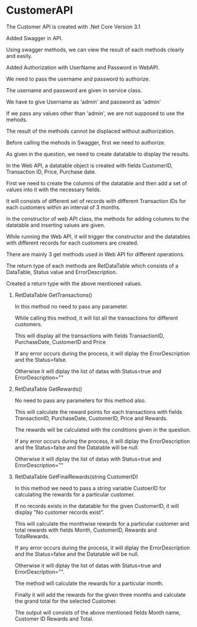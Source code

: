 # CustomerAPI

The Customer API is created with .Net Core Version 3.1

Added Swagger in API. 

Using swagger methods, we can view the result of each methods clearly and easily.

Added Authorization with UserName and Password in WebAPI.  

We need to pass the username and password to authorize.

The username and password are given in service class.

We have to give Username as 'admin' and password as 'admin'

If we pass any values other than 'admin', we are not supposed to use the mehods.

The result of the methods cannot be displaced without authorization.

Before calling the mehods in Swagger, first we need to authorize.

As given in the question, we need to create datatable to display the results.

In the Web API, a datatable object is created with fields CustomerID, Transaction ID, Price, Purchase date.

First we need to create the columns of the datatable and then add a set of values into it with the necessary fields.

It will consists of different set of records with different Transaction IDs for each customers within an interval of 3 months.

In the constructor of web API class, the methods for adding columns to the datatable and inserting values are given.

While running the Web API, it will trigger the constructor and the datatables with different records for each customers are created.

There are mainly 3 get methods used in Web API for different operations.

The return type of each methods are RetDataTable which consists of a DataTable, Status value and ErrorDescription.

Created a return type with the above mentioned values.

1.  RetDataTable GetTransactions()
    
    In this method no need to pass any parameter.
    
    While calling this method, it will list all the transactions for different customers.
  
    This will display all the transactions with fields TransactionID, PurchaseDate, CustomerID and Price
    
    If any error occurs during the process, it will diplay the ErrorDescription  and the Status=false. 
    
    Otherwise it will diplay the list of datas with Status=true and ErrorDescription=""

2.  RetDataTable GetRewards()

    No need to pass any parameters for this method also.

    This will calculate the reward points for each transactions with fields TransactionID, PurchaseDate, CustomerID, Price and Rewards.
    
    The rewards will be calculated with the conditions given in the question.
    
    If any error occurs during the process, it will diplay the ErrorDescription and the Status=false and the Datatable will be null. 
    
    Otherwise it will diplay the list of datas with Status=true and ErrorDescription=""

3.  RetDataTable GetFinalRewards(string CustomerID)

    In this method we need to pass a string variable CustoerID for calculating the rewards for a particular customer.
    
    If no records exists in the datatable for the given CustomerID, it will display "No customer records exist".

    This will calculate the monthwise rewards for a particular customer and total rewards with fields Month, CustomerID, Rewards and TotalRewards.
    
    If any error occurs during the process, it will diplay the ErrorDescription and the Status=false and the Datatable will be null. 
    
    Otherwise it will diplay the list of datas with Status=true and ErrorDescription="". 
    
    The method will calculate the rewards for a particular month.
    
    Finally it will add the rewards for the given three months and calculate the grand total for the selected Customer.
    
    The output will consists of the above mentioned fields Month name, Customer ID Rewards and Total.
    
    
